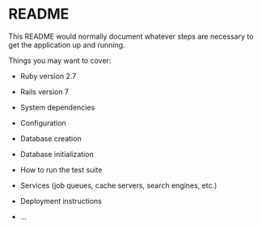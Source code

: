 # README

This README would normally document whatever steps are necessary to get the
application up and running.

Things you may want to cover:

* Ruby version 2.7

* Rails version 7

* System dependencies

* Configuration

* Database creation

* Database initialization

* How to run the test suite

* Services (job queues, cache servers, search engines, etc.)

* Deployment instructions

* ...
